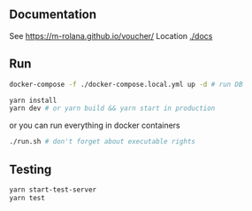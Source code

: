 ## Documentation
See https://m-rolana.github.io/voucher/
Location [./docs](https://github.com/m-rolana/voucher/tree/main/docs)


## Run
```bash
docker-compose -f ./docker-compose.local.yml up -d # run DB

yarn install
yarn dev # or yarn build && yarn start in production
```
or you can run everything in docker containers
```bash
./run.sh # don't forget about executable rights
```

## Testing
```bash
yarn start-test-server
yarn test
```